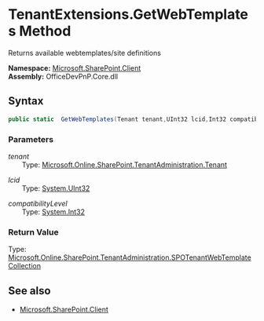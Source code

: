 # TenantExtensions.GetWebTemplates Method  
Returns available webtemplates/site definitions  

**Namespace:** [Microsoft.SharePoint.Client](Microsoft.SharePoint.Client.md)  
**Assembly:** OfficeDevPnP.Core.dll  
## Syntax
```C#
public static  GetWebTemplates(Tenant tenant,UInt32 lcid,Int32 compatibilityLevel)
```
### Parameters
*tenant*  
&emsp;&emsp;Type: [Microsoft.Online.SharePoint.TenantAdministration.Tenant](Microsoft.Online.SharePoint.TenantAdministration.Tenant.md) 
&emsp;&emsp;  
  
*lcid*  
&emsp;&emsp;Type: [System.UInt32](System.UInt32.md) 
&emsp;&emsp;  
  
*compatibilityLevel*  
&emsp;&emsp;Type: [System.Int32](System.Int32.md) 
&emsp;&emsp;  
  
### Return Value
Type: [Microsoft.Online.SharePoint.TenantAdministration.SPOTenantWebTemplateCollection](Microsoft.Online.SharePoint.TenantAdministration.SPOTenantWebTemplateCollection.md  
)

## See also
- [Microsoft.SharePoint.Client](Microsoft.SharePoint.Client.md)
